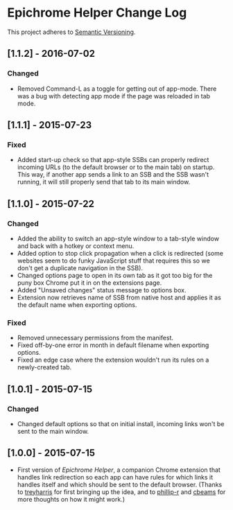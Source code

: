 # Epichrome Helper Change Log
This project adheres to [Semantic Versioning](http://semver.org/).

## [1.1.2] - 2016-07-02
### Changed
- Removed Command-L as a toggle for getting out of app-mode. There was a bug with detecting app mode if the page was reloaded in tab mode.

## [1.1.1] - 2015-07-23
### Fixed
- Added start-up check so that app-style SSBs can properly redirect incoming URLs (to the default browser or to the main tab) on startup. This way, if another app sends a link to an SSB and the SSB wasn't running, it will still properly send that tab to its main window.

## [1.1.0] - 2015-07-22
### Changed
- Added the ability to switch an app-style window to a tab-style window and back with a hotkey or context menu.
- Added option to stop click propagation when a click is redirected (some websites seem to do funky JavaScript stuff that requires this so we don't get a duplicate navigation in the SSB).
- Changed options page to open in its own tab as it got too big for the puny box Chrome put it in on the extensions page.
- Added "Unsaved changes" status message to options box.
- Extension now retrieves name of SSB from native host and applies it as the default name when exporting options.

### Fixed
- Removed unnecessary permissions from the manifest.
- Fixed off-by-one error in month in default filename when exporting options.
- Fixed an edge case where the extension wouldn't run its rules on a newly-created tab.

## [1.0.1] - 2015-07-15
### Changed
- Changed default options so that on initial install, incoming links won't be sent to the main window.

## [1.0.0] - 2015-07-15
- First version of *Epichrome Helper*, a companion Chrome extension that handles link redirection so each app can have rules for which links it handles itself and which should be sent to the default browser. (Thanks to [treyharris](https://github.com/treyharris "treyharris") for first bringing up the idea, and to [phillip-r](https://github.com/phillip-r "phillip-r") and [cbeams](https://github.com/cbeams "cbeams") for more thoughts on how it might work.)
